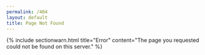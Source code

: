 ```yaml
---
permalink: /404
layout: default
title: Page Not Found
---
```


{% include sectionwarn.html title="Error" content="The page you requested could
not be found on this server." %}
